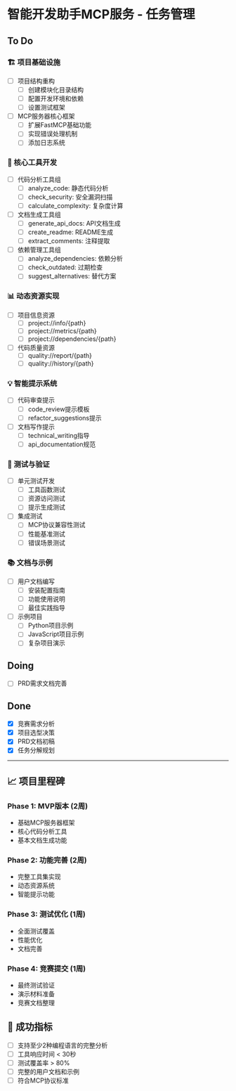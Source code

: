 # 智能开发助手MCP服务 - 任务管理

## To Do

### 🏗️ 项目基础设施
- [ ] 项目结构重构
    - [ ] 创建模块化目录结构
    - [ ] 配置开发环境和依赖
    - [ ] 设置测试框架
- [ ] MCP服务器核心框架
    - [ ] 扩展FastMCP基础功能
    - [ ] 实现错误处理机制
    - [ ] 添加日志系统

### 🔧 核心工具开发
- [ ] 代码分析工具组
    - [ ] analyze_code: 静态代码分析
    - [ ] check_security: 安全漏洞扫描
    - [ ] calculate_complexity: 复杂度计算
- [ ] 文档生成工具组
    - [ ] generate_api_docs: API文档生成
    - [ ] create_readme: README生成
    - [ ] extract_comments: 注释提取
- [ ] 依赖管理工具组
    - [ ] analyze_dependencies: 依赖分析
    - [ ] check_outdated: 过期检查
    - [ ] suggest_alternatives: 替代方案

### 📊 动态资源实现
- [ ] 项目信息资源
    - [ ] project://info/{path}
    - [ ] project://metrics/{path}
    - [ ] project://dependencies/{path}
- [ ] 代码质量资源
    - [ ] quality://report/{path}
    - [ ] quality://history/{path}

### 💡 智能提示系统
- [ ] 代码审查提示
    - [ ] code_review提示模板
    - [ ] refactor_suggestions提示
- [ ] 文档写作提示
    - [ ] technical_writing指导
    - [ ] api_documentation规范

### 🧪 测试与验证
- [ ] 单元测试开发
    - [ ] 工具函数测试
    - [ ] 资源访问测试
    - [ ] 提示生成测试
- [ ] 集成测试
    - [ ] MCP协议兼容性测试
    - [ ] 性能基准测试
    - [ ] 错误场景测试

### 📚 文档与示例
- [ ] 用户文档编写
    - [ ] 安装配置指南
    - [ ] 功能使用说明
    - [ ] 最佳实践指导
- [ ] 示例项目
    - [ ] Python项目示例
    - [ ] JavaScript项目示例
    - [ ] 复杂项目演示

## Doing

- [ ] PRD需求文档完善

## Done

- [x] 竞赛需求分析
- [x] 项目选型决策
- [x] PRD文档初稿
- [x] 任务分解规划

---

## 📈 项目里程碑

### Phase 1: MVP版本 (2周)
- 基础MCP服务器框架
- 核心代码分析工具
- 基本文档生成功能

### Phase 2: 功能完善 (2周)
- 完整工具集实现
- 动态资源系统
- 智能提示功能

### Phase 3: 测试优化 (1周)
- 全面测试覆盖
- 性能优化
- 文档完善

### Phase 4: 竞赛提交 (1周)
- 最终测试验证
- 演示材料准备
- 竞赛文档整理

## 🎯 成功指标

- [ ] 支持至少2种编程语言的完整分析
- [ ] 工具响应时间 < 30秒
- [ ] 测试覆盖率 > 80%
- [ ] 完整的用户文档和示例
- [ ] 符合MCP协议标准